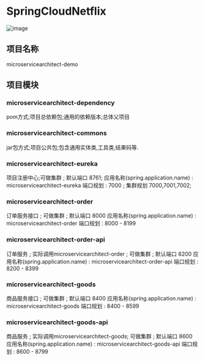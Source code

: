 # SpringCloudNetflix

![image](https://user-images.githubusercontent.com/6505469/169628610-386b8d2a-d08d-4954-89c0-947a4a6f02a7.png)


## 项目名称

microservicearchitect-demo

## 项目模块

### microservicearchitect-dependency

pom方式;项目总依赖包;通用的依赖版本;总体父项目

### microservicearchitect-commons

jar包方式;项目公共包;包含通用实体类,工具类,结果码等.

### microservicearchitect-eureka

项目注册中心;可做集群 ; 默认端口 8761;
应用名称(spring.application.name) : microservicearchitect-eureka
端口规划 : 7000 ; 集群规划 7000,7001,7002;

### microservicearchitect-order

订单服务接口 ; 可做集群 ; 默认端口 8000
应用名称(spring.application.name) : microservicearchitect-order
端口规划 : 8000 - 8199

### microservicearchitect-order-api

订单服务 ; 实际调用microservicearchitect-order ; 可做集群 ; 默认端口 8200
应用名称(spring.application.name) : microservicearchitect-order-api
端口规划 : 8200 - 8399

### microservicearchitect-goods

商品服务接口 ; 可做集群 ; 默认端口 8400
应用名称(spring.application.name) : microservicearchitect-goods
端口规划 : 8400 - 8599

### microservicearchitect-goods-api
商品服务 ; 实际调用microservicearchitect-goods; 可做集群 ; 默认端口 8600
应用名称(spring.application.name) : microservicearchitect-goods-api
端口规划 : 8600 - 8799
